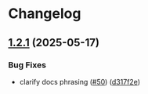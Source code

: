 # Changelog

## [1.2.1](https://github.com/joshuafuller/ATAK-Maps/compare/v1.2.0...v1.2.1) (2025-05-17)


### Bug Fixes

* clarify docs phrasing ([#50](https://github.com/joshuafuller/ATAK-Maps/issues/50)) ([d317f2e](https://github.com/joshuafuller/ATAK-Maps/commit/d317f2e722a202a25877c9ce0c17251e7f3cb240))

